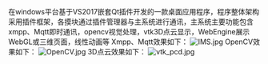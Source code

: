 在windows平台基于VS2017嵌套Qt插件开发的一款桌面应用程序，程序整体架构采用插件框架，各摸块通过插件管理器与主系统进行通讯，主系统主要功能包含xmpp、Mqtt即时通讯，opencv视觉处理，vtk3D点云显示，WebEngine展示WebGL或三维页面，线性动画等
Xmpp、Mqtt效果如下：
![IMS.jpg](https://i.loli.net/2020/05/16/SXwqEaHu6cvfG8O.png)
OpenCV效果如下：
![OpenCV.jpg](https://i.loli.net/2020/05/16/tlkbEgRTq4hjZ3Q.png)
3D点云效果如下：
![vtk_pcd.jpg](https://i.loli.net/2020/05/16/eIS17ucpyxjXsn4.png)
